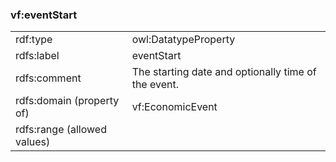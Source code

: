 ### vf:eventStart

<table>
<tr><td>rdf:type</td><td>owl:DatatypeProperty</td></tr>
<tr><td>rdfs:label</td><td>eventStart</td></tr>
<tr><td>rdfs:comment</td><td>The starting date and optionally time of the event.</td></tr>
<tr><td>rdfs:domain (property of)</td><td>vf:EconomicEvent</td></tr>
<tr><td>rdfs:range (allowed values)</td><td></td></tr>
</table>
